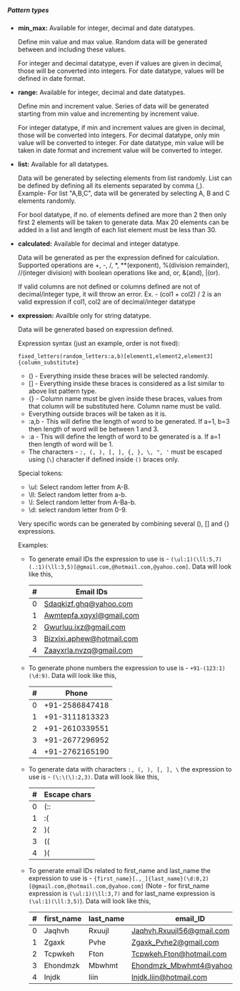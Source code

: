 ##### Pattern types
- __min_max:__
  Available for integer, decimal and date datatypes.

  Define min value and max value. Random data will be generated between and including these values. 
  
  For integer and decimal datatype, even if values are given in decimal, those will be converted into integers. For date datatype, values will be defined in date format.

- __range:__
  Available for integer, decimal and date datatypes.

  Define min and increment value. Series of data will be generated starting from min value and incrementing by increment value. 
  
  For integer datatype, if min and increment values are given in decimal, those will be converted into integers. For decimal datatype, only min value will be converted to integer. For date datatype, min value will be taken in date format and increment value will be converted to integer.

- __list:__
  Available for all datatypes.

  Data will be generated by selecting elements from list randomly. List can be defined by defining all its elements separated by comma (,). Example- For list "A,B,C", data will be generated by selecting A, B and C elements randomly.

  For bool datatype, if no. of elements defined are more than 2 then only first 2 elements will be taken to generate data. Max 20 elements can be added in a list and length of each list element must be less than 30.

- __calculated:__
  Available for decimal and integer datatype.

  Data will be generated as per the expression defined for calculation. Supported operations are +, -, /, *, **(exponent), %(division remainder), //(integer division) with boolean operations like and, or, &(and), |(or).
  
  If valid columns are not defined or columns defined are not of decimal/integer type, it will throw an error. Ex. - (col1 + col2) / 2 is an valid expression if col1, col2 are of decimal/integer datatype

- __expression:__
  Availble only for string datatype.

  Data will be generated based on expression defined.

  Expression syntax (just an example, order is not fixed):

  `fixed_letters(random_letters:a,b)[element1,element2,element3]{column_substitute}`
  
  - () - Everything inside these braces will be selected randomly.
  - [] - Everything inside these braces is considered as a list similar to above list pattern type.
  - {} - Column name must be given inside these braces, values from that column will be substituted here. Column name must be valid.
  - Everything outside braces will be taken as it is.
  - :a,b - This will define the length of word to be generated. If a=1, b=3 then length of word will be between 1 and 3.
  - :a - This will define the length of word to be generated is a. If a=1 then length of word will be 1.
  - The characters - `:, (, ), [, ], {, }, \, ", '`  must be escaped using (`\`) character if defined inside `()` braces only.

  Special tokens:
  - \ul: Select random letter from A-B.
  - \ll: Select random letter from a-b.
  - \l: Select random letter from A-Ba-b.
  - \d: select random letter from 0-9.

  Very specific words can be generated by combining several (), [] and {} expressions.

  Examples:
  - To generate email IDs the expression to use is - `(\ul:1)(\ll:5,7)(.:1)(\ll:3,5)[@gmail.com,@hotmail.com,@yahoo.com]`. Data will look like this,

    | # | Email IDs |
    |---|-----------|
    | 0 | Sdaqkizf.ghq@yahoo.com |
    | 1 | Awmtepfa.xqyxl@gmail.com |
    | 2 | Gwurluu.ixz@gmail.com |
    | 3 | Bizxixi.aphew@hotmail.com |
    | 4 | Zaayxrla.nvzq@gmail.com |
  - To generate phone numbers the expression to use is - `+91-(123:1)(\d:9)`. Data will look like this,

    | # | Phone |
    |---|-----------|
    | 0 | +91-2586847418 |
    | 1 | +91-3111813323 |
    | 2 | +91-2610339551 |
    | 3 | +91-2677296952 |
    | 4 | +91-2762165190 |
  - To generate data with characters `:, (, ), [, ], \` the expression to use is - `(\:\(\):2,3)`. Data will look like this,

    | # | Escape chars |
    |---|-----------|
    | 0 | (:: |
    | 1 | :( |
    | 2 | )( |
    | 3 | (( |
    | 4 | )( |
  - To generate email IDs related to first_name and last_name the expression to use is - `{first_name}[.,_]{last_name}(\d:0,2)[@gmail.com,@hotmail.com,@yahoo.com]` (Note - for first_name expression is `(\ul:1)(\ll:3,7)` and for last_name expression is `(\ul:1)(\ll:3,5)`). Data will look like this, 

    | # | first_name | last_name | email_ID |
    |---|------------|-----------|----------|
    | 0	| Jaqhvh | Rxuujl	| Jaqhvh.Rxuujl56@gmail.com |
    | 1	| Zgaxk	| Pvhe | Zgaxk_Pvhe2@gmail.com |
    | 2	| Tcpwkeh	| Fton | Tcpwkeh.Fton@hotmail.com |
    | 3	| Ehondmzk | Mbwhmt | Ehondmzk_Mbwhmt4@yahoo.com |
    | 4	| Injdk | Iiin | Injdk.Iiin@hotmail.com |


